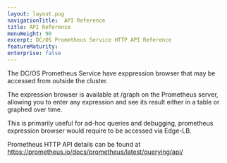 ```yaml
---
layout: layout.pug
navigationTitle:  API Reference
title: API Reference
menuWeight: 90
excerpt: DC/OS Prometheus Service HTTP API Reference
featureMaturity:
enterprise: false
---
```


<!-- {% raw %} disable mustache templating in this file: retain nifid examples as-is -->

The DC/OS Prometheus Service have exppression browser that may be accessed from outside the cluster.

The expression browser is available at /graph on the Prometheus server, allowing you to enter any expression and see its result either in a table or graphed over time.

This is primarily useful for ad-hoc queries and debugging, prometheus expression browser would require to be accessed via Edge-LB.

Prometheus HTTP API details can be found at https://prometheus.io/docs/prometheus/latest/querying/api/
